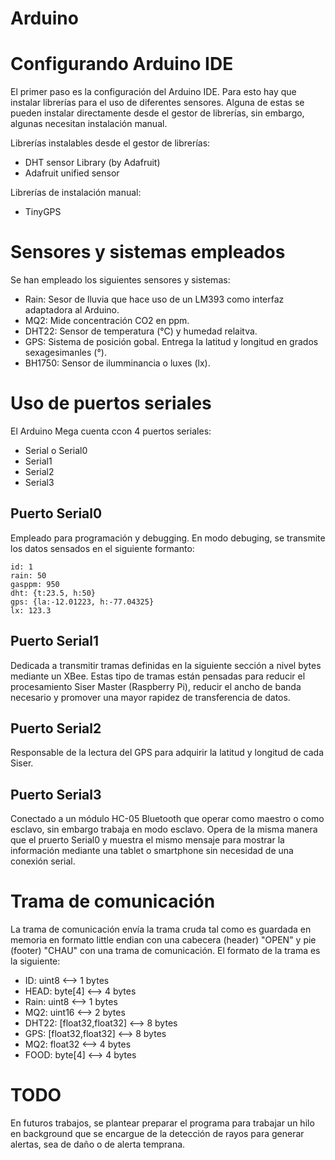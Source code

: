 Arduino
=======

# Configurando Arduino IDE
El primer paso es la configuración del Arduino IDE.
Para esto hay que instalar librerías para el uso de diferentes sensores.
Alguna de estas se pueden instalar directamente desde el gestor de librerías, sin embargo, algunas necesitan instalación manual.

Librerías instalables desde el gestor de librerías:
- DHT sensor Library (by Adafruit)
- Adafruit unified sensor

Librerías de instalación manual:
- TinyGPS

# Sensores y sistemas empleados

Se han empleado los siguientes sensores y sistemas:

- Rain: Sesor de lluvia que hace uso de un LM393 como interfaz adaptadora al Arduino.
- MQ2: Mide concentración CO2 en ppm.
- DHT22: Sensor de temperatura (°C) y humedad relaitva.
- GPS: Sistema de posición gobal. Entrega la latitud y longitud en grados sexagesimanles (°).
- BH1750: Sensor de ilumminancia o luxes (lx).

# Uso de puertos seriales

El Arduino Mega cuenta ccon 4 puertos seriales:

- Serial o Serial0
- Serial1
- Serial2
- Serial3

## Puerto Serial0
Empleado para programación y debugging.
En modo debuging, se transmite los datos sensados en el siguiente formanto:

```
id: 1
rain: 50
gasppm: 950
dht: {t:23.5, h:50}
gps: {la:-12.01223, h:-77.04325}
lx: 123.3
```

## Puerto Serial1
Dedicada a transmitir tramas definidas en la siguiente sección a nivel bytes mediante un XBee.
Estas tipo de tramas están pensadas para reducir el procesamiento Siser Master (Raspberry Pi), reducir el ancho de banda necesario y promover una mayor rapidez de transferencia de datos.

## Puerto Serial2
Responsable de la lectura del GPS para adquirir la latitud y longitud de cada Siser.

## Puerto Serial3
Conectado a un módulo HC-05 Bluetooth que operar como maestro o como esclavo, sin embargo trabaja en modo esclavo.
Opera de la misma manera que el pruerto Serial0 y muestra el mismo mensaje para mostrar la información mediante una tablet o smartphone sin necesidad de una conexión serial.

# Trama de comunicación

La trama de comunicación envía la trama cruda tal como es guardada en memoria en formato little endian con una cabecera (header) "OPEN" y pie (footer) "CHAU" con una trama de comunicación.
El formato de la trama es la siguiente:

- ID:    uint8 <--> 1 bytes
- HEAD:  byte[4] <--> 4 bytes
- Rain:  uint8 <--> 1 bytes
- MQ2:   uint16 <--> 2 bytes
- DHT22: [float32,float32] <--> 8 bytes
- GPS:   [float32,float32] <--> 8 bytes
- MQ2:   float32 <--> 4 bytes
- FOOD:  byte[4] <--> 4 bytes

# TODO
En futuros trabajos, se plantear preparar el programa para trabajar un hilo en background que se encargue de la detección de rayos para generar alertas, sea de daño o de alerta temprana.
